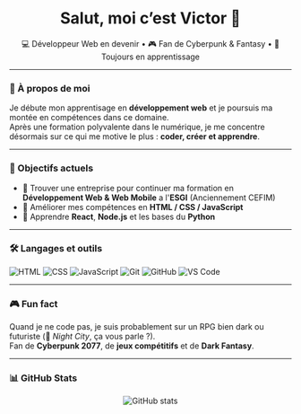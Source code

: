 <h1 align="center">Salut, moi c’est Victor 👋</h1>

<p align="center">
  💻 Développeur Web en devenir • 🎮 Fan de Cyberpunk & Fantasy • 🌱 Toujours en apprentissage
</p>

---

### 🚀 À propos de moi

Je débute mon apprentisage en **développement web** et je poursuis ma montée en compétences dans ce domaine.  
Après une formation polyvalente dans le numérique, je me concentre désormais sur ce qui me motive le plus : **coder, créer et apprendre**.  

---

### 🎯 Objectifs actuels

- 🌱 Trouver une entreprise pour continuer ma formation en **Développement Web & Web Mobile** a l'**ESGI** (Anciennement CEFIM)  
- 🔧 Améliorer mes compétences en **HTML / CSS / JavaScript**  
- 🚀 Apprendre **React**, **Node.js** et les bases du **Python**  

---

### 🛠️ Langages et outils

![HTML](https://img.shields.io/badge/HTML5-E34F26?style=flat&logo=html5&logoColor=white)
![CSS](https://img.shields.io/badge/CSS3-1572B6?style=flat&logo=css3&logoColor=white)
![JavaScript](https://img.shields.io/badge/JavaScript-F7DF1E?style=flat&logo=javascript&logoColor=black)
![Git](https://img.shields.io/badge/Git-F05032?style=flat&logo=git&logoColor=white)
![GitHub](https://img.shields.io/badge/GitHub-181717?style=flat&logo=github&logoColor=white)
![VS Code](https://img.shields.io/badge/VS_Code-007ACC?style=flat&logo=visual-studio-code&logoColor=white)

---

### 🎮 Fun fact

Quand je ne code pas, je suis probablement sur un RPG bien dark ou futuriste (📍 *Night City*, ça vous parle ?).  
Fan de **Cyberpunk 2077**, de **jeux compétitifs** et de **Dark Fantasy**.

---

### 📊 GitHub Stats

<p align="center">
  <img src="https://github-readme-stats.vercel.app/api?username=000Underscore&show_icons=true&theme=radical" alt="GitHub stats" />
</p>
